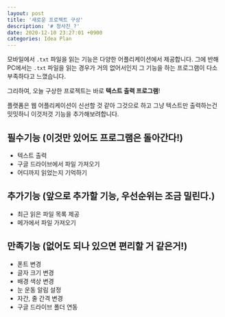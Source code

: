 ```yaml
---
layout: post
title: '새로운 프로젝트 구상'
description: '# 청사진_?'
date: 2020-12-10 23:27:01 +0900
categories: Idea Plan
---
```

모바일에서 `.txt` 파일을 읽는 기능은 다양한 어플리케이션에서 제공합니다. 그에 반해 PC에서는 `.txt` 파일을 읽는 경우가 거의 없어서인지 그 기능을 하는 프로그램이 다소 부족하다고 느꼈습니다.

그리하여, 오늘 구상한 프로젝트는 바로 **텍스트 출력 프로그램**!

플랫폼은 웹 어플리케이션이 신선할 것 같아 그것으로 하고 그냥 텍스트만 출력하는건 밋밋하니 이것저것 기능을 추가해보려합니다.

## 필수기능 (이것만 있어도 프로그램은 돌아간다!)
- 텍스트 출력
- 구글 드라이브에서 파일 가져오기
- 어디까지 읽었는지 기억하기

## 추가기능 (앞으로 추가할 기능, 우선순위는 조금 밀린다.)
- 최근 읽은 파일 목록 제공
- 메가에서 파일 가져오기

## 만족기능 (없어도 되나 있으면 편리할 거 같은거!)
- 폰트 변경
- 글자 크기 변경
- 배경 색상 변경
- 눈 운동 알림 설정
- 자간, 줄 간격 변경
- 구글 드라이브 폴더 연동
